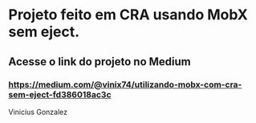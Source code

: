 
# Projeto feito em CRA usando MobX sem eject.

## Acesse o link do projeto no Medium 

### https://medium.com/@vinix74/utilizando-mobx-com-cra-sem-eject-fd386018ac3c

Vinicius Gonzalez